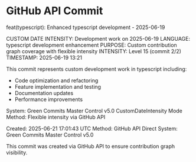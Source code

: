 # GitHub API Commit

feat(typescript): Enhanced typescript development - 2025-06-19

CUSTOM DATE INTENSITY: Development work on 2025-06-19
LANGUAGE: typescript development enhancement
PURPOSE: Custom contribution graph coverage with flexible intensity
INTENSITY: Level 15 (commit 2/2)
TIMESTAMP: 2025-06-19 13:21

This commit represents custom development work in typescript including:
- Code optimization and refactoring
- Feature implementation and testing
- Documentation updates
- Performance improvements

System: Green Commits Master Control v5.0 CustomDateIntensity Mode
Method: Flexible intensity via GitHub API

Created: 2025-06-21 17:01:43 UTC
Method: GitHub API Direct
System: Green Commits Master Control v5.0

This commit was created via GitHub API to ensure contribution graph visibility.
